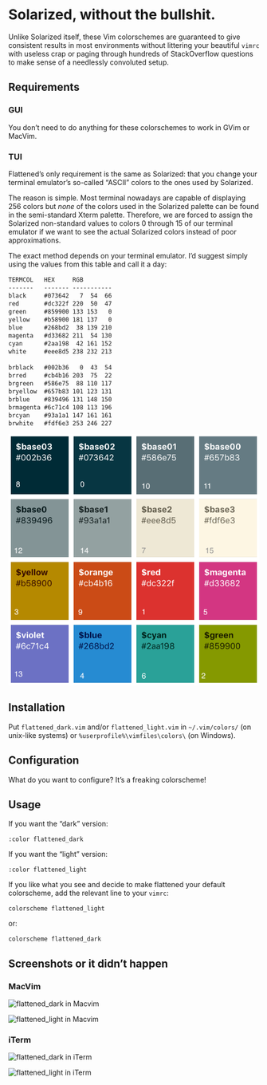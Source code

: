 Solarized, without the bullshit.
================================

Unlike Solarized itself, these Vim colorschemes are guaranteed to give consistent results in most environments without littering your beautiful `vimrc` with useless crap or paging through hundreds of StackOverflow questions to make sense of a needlessly convoluted setup.

## Requirements

### GUI

You don’t need to do anything for these colorschemes to work in GVim or MacVim.

### TUI

Flattened’s only requirement is the same as Solarized: that you change your terminal emulator’s so-called “ASCII” colors to the ones used by Solarized.

The reason is simple. Most terminal nowadays are capable of displaying 256 colors but *none* of the colors used in the Solarized palette can be found in the semi-standard Xterm palette. Therefore, we are forced to assign the Solarized non-standard values to colors 0 through 15 of our terminal emulator if we want to see the actual Solarized colors instead of poor approximations.

The exact method depends on your terminal emulator. I’d suggest simply using the values from this table and call it a day:

    TERMCOL   HEX     RGB
    -------   ------- -----------
    black     #073642   7  54  66
    red       #dc322f 220  50  47
    green     #859900 133 153   0
    yellow    #b58900 181 137   0
    blue      #268bd2  38 139 210
    magenta   #d33682 211  54 130
    cyan      #2aa198  42 161 152
    white     #eee8d5 238 232 213

    brblack   #002b36   0  43  54
    brred     #cb4b16 203  75  22
    brgreen   #586e75  88 110 117
    bryellow  #657b83 101 123 131
    brblue    #839496 131 148 150
    brmagenta #6c71c4 108 113 196
    brcyan    #93a1a1 147 161 161
    brwhite   #fdf6e3 253 246 227
    
![Palette](screenshots/pallete.png)
## Installation

Put `flattened_dark.vim` and/or `flattened_light.vim` in `~/.vim/colors/` (on unix-like systems) or `%userprofile%\vimfiles\colors\` (on Windows).

## Configuration

What do you want to configure? It’s a freaking colorscheme!

## Usage

If you want the “dark” version:

    :color flattened_dark

If you want the “light” version:

    :color flattened_light

If you like what you see and decide to make flattened your default colorscheme, add the relevant line to your `vimrc`:

    colorscheme flattened_light

or:

    colorscheme flattened_dark

## Screenshots or it didn’t happen

### MacVim

![flattened_dark in Macvim](screenshots/flattened_dark-macvim.png)

![flattened_light in Macvim](screenshots/flattened_light-macvim.png)

### iTerm

![flattened_dark in iTerm](screenshots/flattened_dark-iterm.png)

![flattened_light in iTerm](screenshots/flattened_light-iterm.png)
